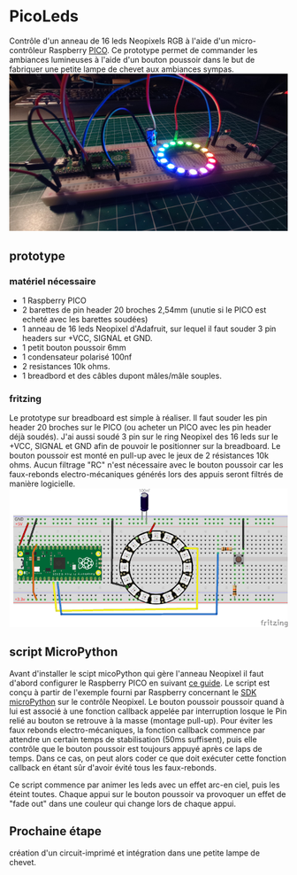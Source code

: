 # PicoLeds
Contrôle d'un anneau de 16 leds Neopixels RGB à l'aide d'un micro-contrôleur Raspberry [PICO](https://www.papsdroid.fr/post/hello-pico).
Ce prototype permet de commander les ambiances lumineuses à l'aide d'un bouton poussoir dans le but de fabriquer une petite lampe de chevet aux ambiances sympas.
![Prototype](_docs/IMG_20210304_190720_web.jpg)


## prototype

### matériel nécessaire
* 1 Raspberry PICO 
* 2 barettes de pin header 20 broches 2,54mm (unutie si le PICO est echeté avec les barettes soudées)
* 1 anneau de 16 leds Neopixel d'Adafruit, sur lequel il faut souder 3 pin headers sur +VCC, SIGNAL et GND.
* 1 petit bouton poussoir 6mm
* 1 condensateur polarisé 100nf
* 2 resistances 10k ohms.
* 1 breadbord et des câbles dupont mâles/mâle souples.

### fritzing
Le prototype sur breadboard est simple à réaliser. Il faut souder les pin header 20 broches sur le PICO (ou acheter un PICO avec les pin header déjà soudés). 
J'ai aussi soudé 3 pin sur le ring Neopixel des 16 leds sur le +VCC, SIGNAL et GND afin de pouvoir le positionner sur la breadboard. 
Le bouton poussoir est monté en pull-up avec le jeux de 2 résistances 10k ohms.
Aucun filtrage "RC" n'est nécessaire avec le bouton poussoir car les faux-rebonds electro-mécaniques générés lors des appuis seront filtrés de manière logicielle.
![fritzing](_docs/picoLeds_fritzing_web.png)

## script MicroPython
Avant d'installer le scipt micoPython qui gère l'anneau Neopixel il faut d'abord configurer le Raspberry PICO en suivant [ce guide](https://www.papsdroid.fr/post/hello-pico).
Le script est conçu à partir de l'exemple fourni par Raspberry concernant le [SDK microPython](https://datasheets.raspberrypi.org/pico/raspberry-pi-pico-python-sdk.pdf) sur le contrôle Neopixel.
Le bouton poussoir poussoir quand à lui est associé à une fonction callback appelée par interruption losque le Pin relié au bouton se retrouve à la masse (montage pull-up).
Pour éviter les faux rebonds electro-mécaniques, la fonction callback commence par attendre un certain temps de stabilisation (50ms suffisent), 
puis elle contrôle que le bouton poussoir est toujours appuyé après ce laps de temps. 
Dans ce cas, on peut alors coder ce que doit exécuter cette fonction callback en étant sûr d'avoir évité tous les faux-rebonds.

Ce script commence par animer les leds avec un effet arc-en ciel, puis les éteint toutes.
Chaque appui sur le bouton poussoir va provoquer un effet de "fade out" dans une couleur qui change lors de chaque appui.


## Prochaine étape 
création d'un circuit-imprimé et intégration dans une petite lampe de chevet.





